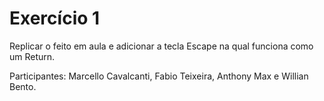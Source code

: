 # Exercício 1
Replicar o feito em aula e adicionar a tecla Escape na qual funciona como um Return.

Participantes:
Marcello Cavalcanti, Fabio Teixeira, Anthony Max e Willian Bento.